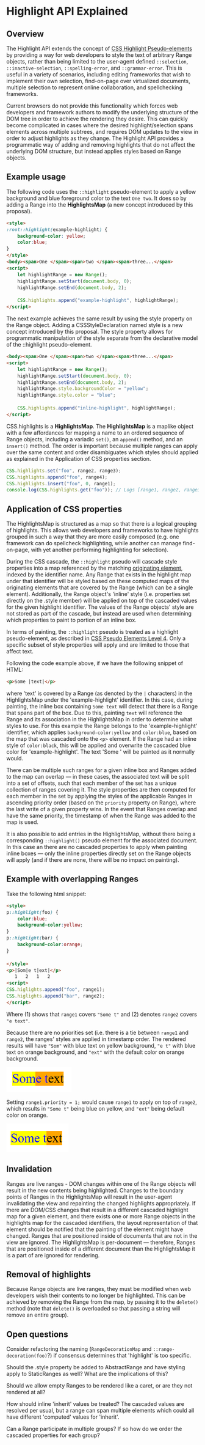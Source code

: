 # Highlight API Explained

## Overview

The Highlight API extends the concept of [CSS Highlight Pseudo-elements](https://drafts.csswg.org/css-pseudo-4/#highlight-pseudos) by providing a way for web developers to style the text of arbitrary Range objects, rather than being limited to the user-agent defined ```::selection```, ```::inactive-selection```, ```::spelling-error```, and ```::grammar-error```. This is useful in a variety of scenarios, including editing frameworks that wish to implement their own selection, find-on-page over virtualized documents, multiple selection to represent online collaboration, and spellchecking frameworks.

Current browsers do not provide this functionality which forces web developers and framework authors to modify the underlying structure of the DOM tree in order to achieve the rendering they desire. This can quickly become complicated in cases where the desired highlight/selection spans elements across multiple subtrees, and requires DOM updates to the view in order to adjust highlights as they change. The Highlight API provides a programmatic way of adding and removing highlights that do not affect the underlying DOM structure, but instead applies styles based on Range objects.

## Example usage

The following code uses the ```::highlight``` pseudo-element to apply a yellow background and blue foreground color to the text ```One two```. It does so by adding a Range into the **HighlightsMap** (a new concept introduced by this proposal).

```html
<style>
:root::highlight(example-highlight) {
    background-color: yellow;
    color:blue;
}
</style>
<body><span>One </span><span>two </span><span>three...</span>
<script>
    let highlightRange = new Range();
    highlightRange.setStart(document.body, 0);
    highlightRange.setEnd(document.body, 2);

    CSS.highlights.append("example-highlight", highlightRange);
</script>
```

The next example achieves the same result by using the style property on the Range object. Adding a CSSStyleDeclaration named style is a new concept introduced by this proposal. The style property allows for programmatic manipulation of the style separate from the declarative model of the ::highlight pseudo-element.

```html
<body><span>One </span><span>two </span><span>three...</span>
<script>
    let highlightRange = new Range();
    highlightRange.setStart(document.body, 0);
    highlightRange.setEnd(document.body, 2);
    highlightRange.style.backgroundColor = "yellow";
    highlightRange.style.color = "blue";

    CSS.highlights.append("inline-highlight", highlightRange);
</script>
```


CSS.highlights is a **HighlightsMap**. The **HighlightsMap** is a maplike object with a few affordances for mapping a name to an ordered sequence of Range objects, including a variadic ```set()```,  an ```append()``` method, and an ```insert()``` method. The order is important because multiple ranges can apply over the same content and order disambiguates which styles should applied as explained in the Application of CSS properties section.

```javascript
CSS.highlights.set("foo", range2, range3);
CSS.highlights.append("foo", range4);
CSS.highlights.insert("foo", 0, range1);
console.log(CSS.highlights.get("foo")); // Logs [range1, range2, range3, range4]
```

## Application of CSS properties

The HighlightsMap is structured as a map so that there is a logical grouping of highlights. This allows web developers and frameworks to have highlights grouped in such a way that they are more easily composed (e.g. one framework can do spellcheck highlighting, while another can manage find-on-page, with yet another performing highlighting for selection).

During the CSS cascade, the ```::highlight``` pseudo will cascade style properties into a map referenced by the matching [originating element](https://drafts.csswg.org/selectors-4/#originating-element), indexed by the identifier name. Any Range that exists in the highlight map under that identifier will be styled based on these computed maps of the originating elements that are covered by the Range (which can be a single element). Additionally, the Range object's 'inline' style (i.e. properties set directly on the .style member) will be applied on top of the cascaded values for the given highlight identifier. The values of the Range objects' style are not stored as part of the cascade, but instead are used when determining which properties to paint to portion of an inline box.

In terms of painting, the ```::highlight``` pseudo is treated as a highlight pseudo-element, as described in [CSS Pseudo Elements Level 4](https://drafts.csswg.org/css-pseudo-4/#highlight-painting). Only a specific subset of style properties will apply and are limited to those that affect text.

Following the code example above, if we have the following snippet of HTML:

```html
<p>Some |text|</p>
```

where 'text' is covered by a Range (as denoted by the ```|``` characters) in the HighlightsMap under the 'example-highlight' identifier. In this case, during painting, the inline box containing ```Some text``` will detect that there is a Range that spans part of the box. Due to this, painting ```text``` will reference the Range and its association in the HighlightsMap in order to determine what styles to use. For this example the Range belongs to the 'example-highlight' identifier, which applies ```background-color:yellow``` and ```color:blue```, based on the map that was cascaded onto the ```<p>``` element. If the Range had an inline style of ```color:black```, this will be applied and overwrite the cascaded blue color for 'example-highlight'. The text 'Some ' will be painted as it normally would.

There can be multiple such ranges for a given inline box and Ranges added to the map can overlap &mdash; in these cases, the associated text will be split into a set of offsets, such that each member of the set has a unique collection of ranges covering it. The style properties are then computed for each member in the set by applying the styles of the applicable Ranges in ascending priority order (based on the ```priority``` property on Range), where the last write of a given property wins. In the event that Ranges overlap and have the same priority, the timestamp of when the Range was added to the map is used.

It is also possible to add entries in the HighlightsMap, without there being a corresponding ```::highlight()``` pseudo element for the associated document. In this case an there are no cascaded properties to apply when painting inline boxes &mdash; only the inline properties directly set on the Range objects will apply (and if there are none, there will be no impact on painting).

## Example with overlapping Ranges

Take the following html snippet:
```html
<style>
p::highlight(foo) {
    color:blue;
    background-color:yellow;
}
p::highlight(bar) {
    background-color:orange;
}

</style>
<p>|Som|e t|ext|</p>
   1   2   1   2
<script>
CSS.higlights.append("foo", range1);
CSS.higlights.append("bar", range2);
</script>
```
Where (1) shows that ```range1``` covers ```"Some t"``` and (2) denotes ```range2``` covers ```"e text"```.

Because there are no priorities set (i.e. there is a tie between ```range1``` and ```range2```, the ranges' styles are applied in timestamp order. The rendered results will have ```"Som"``` with blue text on yellow background, ```"e t"``` with blue text on orange background, and ```"ext"``` with the default color on orange background.

![overlap example1](overlap_example1.png)

Setting ```range1.priority = 1;``` would cause ```range1``` to apply on top of ```range2```, which results in ```"Some t"``` being blue on yellow, and ```"ext"``` being default color on orange.

![overlap example2](overlap_example2.png)

## Invalidation

Ranges are live ranges - DOM changes within one of the Range objects will result in the new contents being highlighted. Changes to the boundary points of Ranges in the HighlightsMap will result in the user-agent invalidating the view and repainting the changed highlights appropriately. If there are DOM/CSS changes that result in a different cascaded highlight map for a given element, and there exists one or more Range objects in the highlights map for the cascaded identifiers, the layout representation of that element should be notified that the painting of the element might have changed. Ranges that are positioned inside of documents that are not in the view are ignored. The HighlightsMap is per-document &mdash; therefore, Ranges that are positioned inside of a different document than the HighlightsMap it is a part of are ignored for rendering.

## Removal of highlights

Because Range objects are live ranges, they must be modified when web developers wish their contents to no longer be highlighted. This can be achieved by removing the Range from the map, by passing it to the ```delete()``` method (note that ```delete()``` is overloaded so that passing a string will remove an entire group).

## Open questions

Consider refactoring the naming (```RangeDecorationMap``` and ```::range-decoration(foo)```?) if consensus determines that 'highlight' is too specific.

Should the .style property be added to AbstractRange and have styling apply to StaticRanges as well? What are the implications of this?

Should we allow empty Ranges to be rendered like a caret, or are they not rendered at all?

How should inline 'inherit' values be treated? The cascaded values are resolved per usual, but a range can span multiple elements which could all have different 'computed' values for 'inherit'. 

Can a Range participate in multiple groups? If so how do we order the cascaded properties for each group?

